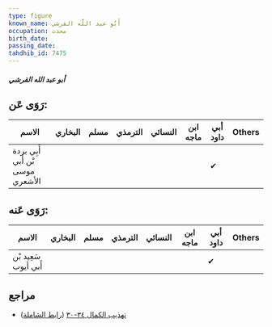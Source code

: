 ```yaml
---
type: figure
known_name: أَبُو عبد اللَّه القرشي
occupation: محدث
birth_date:
passing_date:
tahdhib_id: 7475
---
```

##### أبو عبد الله القرشي

## رَوَى عَن:
| الاسم                            | البخاري | مسلم | الترمذي | النسائي | ابن ماجه | أبي داود | Others |
| -------------------------------- | ------- | ---- | ------- | ------- | -------- | -------- | ------ |
| أَبِي بردة بْن أَبي موسى الأشعري |         |      |         |         |          | ✔        |        |
## رَوَى عَنه:
| الاسم                | البخاري | مسلم | الترمذي | النسائي | ابن ماجه | أبي داود | Others |
| -------------------- | ------- | ---- | ------- | ------- | -------- | -------- | ------ |
| سَعِيد بْن أَبي أيوب |         |      |         |         |          | ✔        |        |
## مراجع
- [تهذيب الكمال ٣٤-٣٠](obsidian://open?vault=Tahdhib-al-Kamal&file=Figures/٧٤٧٥-أبو%20عبد%20الله%20القرشي) ([رابط الشاملة](https://shamela.ws/book/3722/18147))